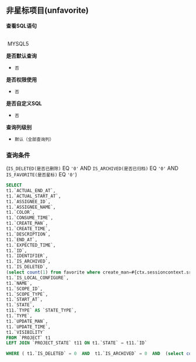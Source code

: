 ## 非星标项目(unfavorite) <!-- {docsify-ignore-all} -->



<p class="panel-title"><b>查看SQL语句</b></p>
<br>

<el-row>
&nbsp;<el-tag @click="MYSQL5 = true">MYSQL5</el-tag>
</el-row>

<br>
<p class="panel-title"><b>是否默认查询</b></p>

* `否`

<p class="panel-title"><b>是否权限使用</b></p>

* `否`

<p class="panel-title"><b>是否自定义SQL</b></p>

* `否`

<p class="panel-title"><b>查询列级别</b></p>

* `默认（全部查询列）`



### 查询条件

(`IS_DELETED(是否已删除)` EQ `'0'` AND `IS_ARCHIVED(是否已归档)` EQ `'0'` AND `IS_FAVORITE(是否星标)` EQ `'0'`)





<el-dialog v-model="MYSQL5" title="MYSQL5">

```sql
SELECT
t1.`ACTUAL_END_AT`,
t1.`ACTUAL_START_AT`,
t1.`ASSIGNEE_ID`,
t1.`ASSIGNEE_NAME`,
t1.`COLOR`,
t1.`CONSUME_TIME`,
t1.`CREATE_MAN`,
t1.`CREATE_TIME`,
t1.`DESCRIPTION`,
t1.`END_AT`,
t1.`EXPECTED_TIME`,
t1.`ID`,
t1.`IDENTIFIER`,
t1.`IS_ARCHIVED`,
t1.`IS_DELETED`,
(select count(1) from favorite where create_man=#{ctx.sessioncontext.srfpersonid} and OWNER_ID=t1.`ID` ) AS `IS_FAVORITE`,
t1.`IS_LOCAL_CONFIGURE`,
t1.`NAME`,
t1.`SCOPE_ID`,
t1.`SCOPE_TYPE`,
t1.`START_AT`,
t1.`STATE`,
t11.`TYPE` AS `STATE_TYPE`,
t1.`TYPE`,
t1.`UPDATE_MAN`,
t1.`UPDATE_TIME`,
t1.`VISIBILITY`
FROM `PROJECT` t1 
LEFT JOIN `PROJECT_STATE` t11 ON t1.`STATE` = t11.`ID` 

WHERE ( t1.`IS_DELETED` = 0  AND  t1.`IS_ARCHIVED` = 0  AND  (select count(1) from favorite where create_man=#{ctx.sessioncontext.srfpersonid} and OWNER_ID=t1.`ID` ) = '0' )
```

</el-dialog>

<script>
 const { createApp } = Vue
  createApp({
    data() {
      return {
                MYSQL5 : false
        
      }
    },
    methods: {
    }
  }).use(ElementPlus).mount('#app')
</script>